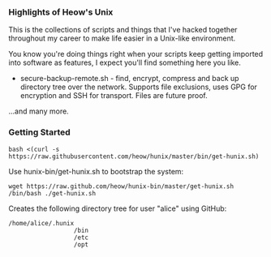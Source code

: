 
### Highlights of Heow's Unix ###

This is the collections of scripts and things that I've hacked together throughout my career to make life easier in a Unix-like environment.

You know you're doing things right when your scripts keep getting imported into software as features, I expect you'll find something here you like.

* secure-backup-remote.sh - find, encrypt, compress and back up directory tree over the network.  Supports file exclusions, uses GPG for encryption and SSH for transport.  Files are future proof.

...and many more.

### Getting Started

```
bash <(curl -s https://raw.githubusercontent.com/heow/hunix/master/bin/get-hunix.sh)
```

Use hunix-bin/get-hunix.sh to bootstrap the system:

    wget https://raw.github.com/heow/hunix-bin/master/get-hunix.sh
    /bin/bash ./get-hunix.sh

Creates the following directory tree for user "alice" using GitHub:

    /home/alice/.hunix
                      /bin
                      /etc
                      /opt


